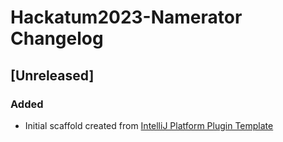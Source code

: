 <!-- Keep a Changelog guide -> https://keepachangelog.com -->

# Hackatum2023-Namerator Changelog

## [Unreleased]
### Added
- Initial scaffold created from [IntelliJ Platform Plugin Template](https://github.com/JetBrains/intellij-platform-plugin-template)
